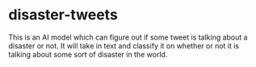 # disaster-tweets

This is an AI model which can figure out if some tweet is talking about a disaster or not. It will take in text and classify it on whether or not it is talking about some sort of disaster in the world.

